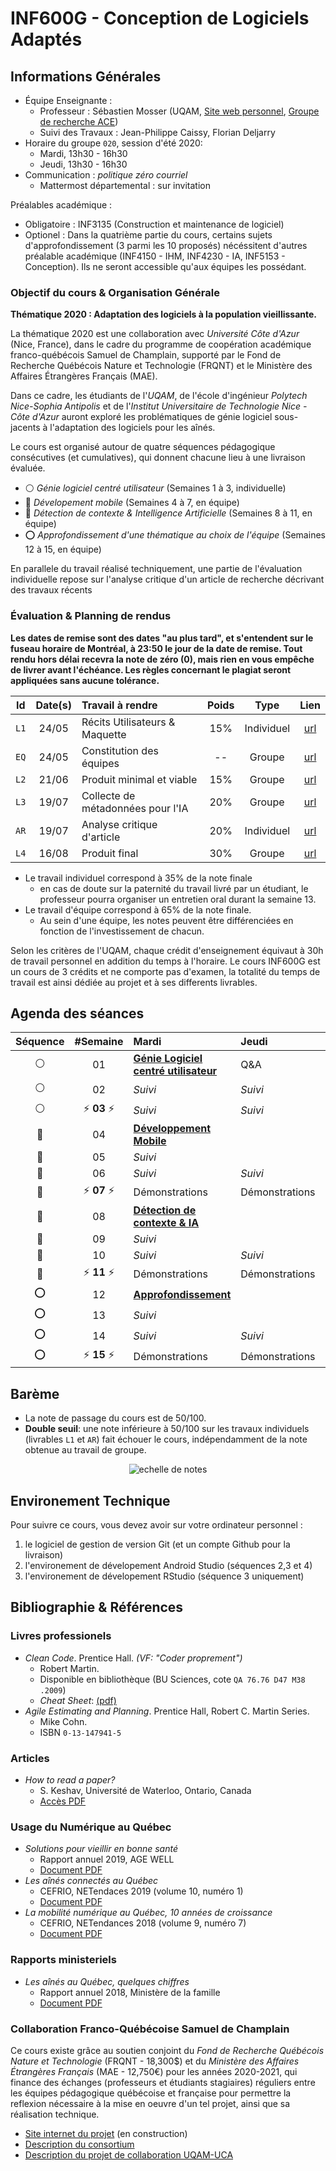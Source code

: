 # INF600G - Conception de Logiciels Adaptés

## Informations Générales

  * Équipe Enseignante :
    * Professeur : Sébastien Mosser (UQAM, [Site web personnel](https://mosser.github.io), [Groupe de recherche ACE](https://ace-design.github.io))
    * Suivi des Travaux : Jean-Philippe Caissy, Florian Deljarry
  * Horaire du groupe `020`, session d'été 2020:
    * Mardi, 13h30 - 16h30
    * Jeudi, 13h30 - 16h30
  * Communication : _politique zéro courriel_
    * Mattermost départemental : sur invitation

Préalables académique :

  - Obligatoire : INF3135 (Construction et maintenance de logiciel)
  - Optionel : Dans la quatrième partie du cours, certains sujets d'approfondissement (3 parmi les 10 proposés) nécéssitent d'autres préalable académique (INF4150 - IHM, INF4230 - IA, INF5153 - Conception). Ils ne seront accessible qu'aux équipes les possédant.

### Objectif du cours & Organisation Générale

**Thématique 2020 : Adaptation des logiciels à la population vieillissante.**

La thématique 2020 est une collaboration avec _Université Côte d'Azur_ (Nice, France), dans le cadre du programme de coopération académique franco-québécois Samuel de Champlain, supporté par le Fond de Recherche Québécois Nature et Technologie (FRQNT) et le Ministère des Affaires Étrangères Français (MAE).

Dans ce cadre, les étudiants de l'_UQAM_, de l'école d'ingénieur _Polytech Nice-Sophia Antipolis_ et de l'_Institut Universitaire de Technologie Nice - Côte d'Azur_ auront exploré les problématiques de génie logiciel sous-jacents à l'adaptation des logiciels pour les aînés.

Le cours est organisé autour de quatre séquences pédagogique consécutives (et cumulatives), qui donnent chacune lieu à une livraison évaluée.

  - :white_circle: _Génie logiciel centré utilisateur_ (Semaines 1 à 3, individuelle)
  - :red_circle: _Dévelopement mobile_ (Semaines 4 à 7, en équipe)
  - :large_blue_circle: _Détection de contexte & Intelligence Artificielle_ (Semaines 8 à 11, en équipe)
  - :o: _Approfondissement d'une thématique au choix de l'équipe_ (Semaines 12 à 15, en équipe)

En parallele du travail réalisé techniquement, une partie de l'évaluation individuelle repose sur l'analyse critique d'un article de recherche décrivant des travaux récents

### Évaluation & Planning de rendus

**Les dates de remise sont des dates "au plus tard", et s'entendent sur le fuseau horaire de Montréal, à 23:50 le jour de la date de remise. Tout rendu hors délai recevra la note de zéro (0), mais rien en vous empêche de livrer avant l'échéance. Les règles concernant le plagiat seront appliquées sans aucune tolérance.**


| Id    | Date(s) | Travail à rendre                  |  Poids | Type       | Lien |
| :---: | :---:   | :---                              | :---:  | :---:      | :--: |
| `L1`  | 24/05   | Récits Utilisateurs & Maquette    | 15%    | Individuel | [url](./cours/sequence_1.md#travail-%C3%A0-r%C3%A9aliser-pour-la-s%C3%A9quence-l1)  |
| `EQ`  | 24/05   | Constitution des équipes          | --     | Groupe     | [url](./travaux/decl_equipe.md)  |
| `L2`  | 21/06   | Produit minimal et viable         | 15%    | Groupe     | [url](./cours/sequence_2.md#travail-%C3%A0-r%C3%A9aliser-pour-la-s%C3%A9quence-l2)  |
| `L3`  | 19/07   | Collecte de métadonnées pour l'IA | 20%    | Groupe     | [url](./cours/sequence_3.md#travail-%C3%A0-r%C3%A9aliser-pour-la-s%C3%A9quence-l3)  |
| `AR`  | 19/07   | Analyse critique d'article        | 20%    | Individuel | [url](./travaux/analyse_article.md)  |
| `L4`  | 16/08   | Produit final                     | 30%    | Groupe     | [url](./cours/sequence_4.md#travail-%C3%A0-r%C3%A9aliser-pour-la-s%C3%A9quence-l4)  |

  - Le travail individuel correspond à 35% de la note finale
    - en cas de doute sur la paternité du travail livré par un étudiant, le professeur pourra organiser un entretien oral durant la semaine 13.
  - Le travail d'équipe correspond à 65% de la note finale.
    - Au sein d'une équipe, les notes peuvent être différenciées en fonction de l'investissement de chacun.

Selon les critères de l'UQAM, chaque crédit d'enseignement équivaut à 30h de travail personnel en addition du temps à l'horaire. Le cours INF600G est un cours de 3 crédits et ne comporte pas d'examen, la totalité du temps de travail est ainsi dédiée au projet et à ses differents livrables.

## Agenda des séances

| Séquence       | #Semaine | Mardi                                 | Jeudi     | Échéance   |
| :---:          | :---:    | :---                                  | :---      |  :---:     |
| :white_circle: | 01       | [**Génie Logiciel centré utilisateur**](./cours/sequence_1.md)       | Q&A | |
| :white_circle: | 02       | _Suivi_                             | _Suivi_     |            |
| :white_circle: | :zap: **03** :zap: | _Suivi_                   | _Suivi_     | `L1`, `EQ` |
| :red_circle:   | 04       | [**Développement Mobile**](./cours/sequence_2.md) |     |    |
| :red_circle:   | 05       | _Suivi_                             |           |            |
| :red_circle:   | 06       | _Suivi_                             | _Suivi_     |            |
| :red_circle:   | :zap: **07** :zap:   | Démonstrations          | Démonstrations | `L2`       |
| :large_blue_circle: | 08  | [**Détection de contexte & IA**](./cours/sequence_3.md)            | |
| :large_blue_circle: | 09  |  _Suivi_                            |         |            |
| :large_blue_circle: | 10  | _Suivi_                             | _Suivi_        |            |
| :large_blue_circle: | :zap: **11** :zap:  | Démonstrations      | Démonstrations | `L3`, `AR` |
| :o:            | 12       | [**Approfondissement**](./cours/sequence_3.md)               |         | |
| :o:            | 13       | _Suivi_                             |         |            |
| :o:            | 14       | _Suivi_                             | _Suivi_        |            |
| :o:            | :zap: **15** :zap:  |  Démonstrations          | Démonstrations | `L4`       |

## Barème

  - La note de passage du cours est de 50/100.
  - **Double seuil**: une note inférieure à 50/100 sur les travaux individuels (livrables `L1` et `AR`) fait échouer le cours, indépendamment de la note obtenue au travail de groupe.

<div align="center">

![echelle de notes](./docs/echelle_B.png)

</div>

## Environement Technique

Pour suivre ce cours, vous devez avoir sur votre ordinateur personnel :

  1. le logiciel de gestion de version Git (et un compte Github pour la livraison)
  2. l'environement de dévelopement Android Studio (séquences 2,3 et 4)
  3. l'environement de dévelopement RStudio (séquence 3 uniquement)

## Bibliographie & Références

### Livres professionels

  * _Clean Code_. Prentice Hall. _(VF: "Coder proprement")_
    * Robert Martin.
    * Disponible en bibliothèque (BU Sciences, cote `QA 76.76 D47 M38 .2009`)
    * _Cheat Sheet_: [(pdf)](./docs/clean_code_cheatsheet.pdf)
  * _Agile Estimating and Planning_.  Prentice Hall, Robert C. Martin Series.
    * Mike Cohn.
    * ISBN `0-13-147941-5`

### Articles

  * _How to read a paper?_
    * S. Keshav, Université de Waterloo, Ontario, Canada
    * [Accès PDF](./docs/2016_paper_reading.pdf)

### Usage du Numérique au Québec

  * _Solutions pour vieillir en bonne santé_
    * Rapport annuel 2019, AGE WELL
    * [Document PDF](./docs/2019_AGE_WELL.pdf)
  * _Les aînés connectés au Québec_
    * CEFRIO, NETendaces 2019 (volume 10, numéro 1)
    * [Document PDF](./docs/2019_seniors.pdf)
  * _La mobilité numérique au Québec, 10 années de croissance_
    * CEFRIO, NETendances 2018 (volume 9, numéro 7)
    * [Document PDF](./docs/2018_mobilite.pdf)

### Rapports ministeriels

  * _Les aînés au Québec, quelques chiffres_
    * Rapport annuel 2018, Ministère de la famille
    * [Document PDF](./docs/2018_aines_quebec.pdf)

### Collaboration Franco-Québécoise Samuel de Champlain

Ce cours existe grâce au soutien conjoint du _Fond de Recherche Québécois Nature et Technologie_ (FRQNT - 18,300$) et du _Ministère des Affaires Étrangères Français_ (MAE - 12,750€) pour les années 2020-2021, qui finance des échanges (professeurs et étudiants stagiaires) réguliers entre les équipes pédagogique québécoise et française pour permettre la reflexion nécessaire à la mise en oeuvre d'un tel projet, ainsi que sa réalisation technique.

  * [Site internet du projet](https://ace-design.github.io/champlain/) (en construction)
  * [Description du consortium](./docs/2019_champlain_consortium.pdf)
  * [Description du projet de collaboration UQAM-UCA](./docs/2019_champlain_projet.pdf)
